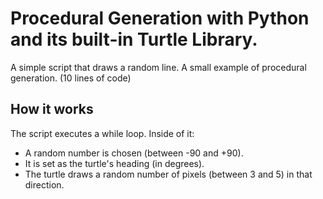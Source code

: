 # Procedural Generation with Python and its built-in Turtle Library.
A simple script that draws a random line. A small example of procedural generation.
(10 lines of code)


## How it works
The script executes a while loop. Inside of it:
- A random number is chosen (between -90 and +90).
- It is set as the turtle's heading (in degrees).
- The turtle draws a random number of pixels (between 3 and 5) in that direction.

